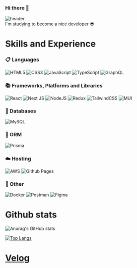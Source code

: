 ### Hi there 👋
![header](https://capsule-render.vercel.app/api?type=waving&color=gradient&height=300&section=header&text=Ki%20Nam%20Hoo&fontSize=100)   
I'm studying to become a nice developer 😎

# Skills and Experience
### 📋 Languages  
![HTML5](https://img.shields.io/badge/html5-%23E34F26.svg?style=flet&logo=html5&logoColor=white) ![CSS3](https://img.shields.io/badge/css3-%231572B6.svg?style=flet&logo=css3&logoColor=white) ![JavaScript](https://img.shields.io/badge/javascript-%23323330.svg?style=flet&logo=javascript&logoColor=%23F7DF1E) ![TypeScript](https://img.shields.io/badge/typescript-%23007ACC.svg?style=flet&logo=typescript&logoColor=white) ![GraphQL](https://img.shields.io/badge/-GraphQL-E10098?style=flet&logo=graphql&logoColor=white)

### 📚 Frameworks, Platforms and Libraries
![React](https://img.shields.io/badge/react-%2320232a.svg?style=flet&logo=react&logoColor=%2361DAFB) ![Next JS](https://img.shields.io/badge/Next-black?style=flet&logo=next.js&logoColor=white) ![NodeJS](https://img.shields.io/badge/node.js-6DA55F?style=flet&logo=node.js&logoColor=white) ![Redux](https://img.shields.io/badge/redux-%23593d88.svg?style=flete&logo=redux&logoColor=white) ![TailwindCSS](https://img.shields.io/badge/tailwindcss-%2338B2AC.svg?style=flet&logo=tailwind-css&logoColor=white) ![MUI](https://img.shields.io/badge/MUI-%230081CB.svg?style=flet&logo=mui&logoColor=white)

### 💾 Databases
![MySQL](https://img.shields.io/badge/mysql-%2300f.svg?style=flet&logo=mysql&logoColor=white)

### 🎋 ORM
![Prisma](https://img.shields.io/badge/Prisma-3982CE?style=flet&logo=Prisma&logoColor=white)

### ☁️ Hosting
![AWS](https://img.shields.io/badge/AWS-%23FF9900.svg?style=flete&logo=amazon-aws&logoColor=white) ![Github Pages](https://img.shields.io/badge/github%20pages-121013?style=flete&logo=github&logoColor=white)

### 🥅 Other
![Docker](https://img.shields.io/badge/docker-%230db7ed.svg?style=flete&logo=docker&logoColor=white) ![Postman](https://img.shields.io/badge/Postman-FF6C37?style=flet&logo=postman&logoColor=white) ![Figma](https://img.shields.io/badge/figma-%23F24E1E.svg?style=flet&logo=figma&logoColor=white)


# Github stats
![Anurag's GitHub stats](https://github-readme-stats.vercel.app/api?username=skagn4929&show_icons=true&theme=radical)

[![Top Langs](https://github-readme-stats.vercel.app/api/top-langs/?username=skagn4929&layout=compact)](https://github.com/skagn4929/github-readme-stats)

# [Velog](https://velog.io/@kitree)
